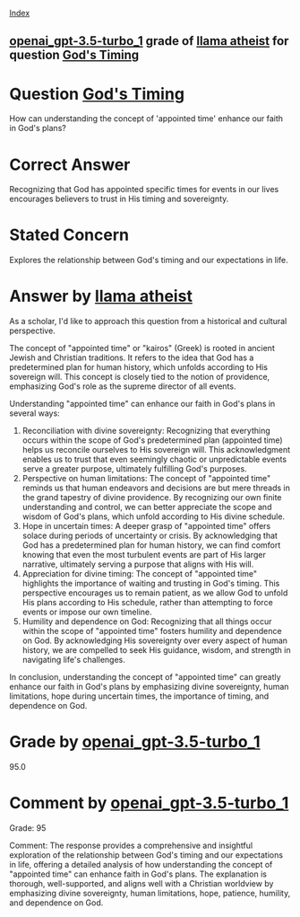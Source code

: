 
[Index](../../../../index.md)
## [openai_gpt-3.5-turbo_1](../../../grading_models/openai_gpt-3.5-turbo_1.md) grade of [llama atheist](../../../answering_models/llama_atheist.md) for question [God's Timing](../../../questions/God_s_Timing.md)

# Question [God's Timing](../../../questions/God_s_Timing.md)
How can understanding the concept of 'appointed time' enhance our faith in God's plans?

# Correct Answer
Recognizing that God has appointed specific times for events in our lives encourages believers to trust in His timing and sovereignty.

# Stated Concern
Explores the relationship between God's timing and our expectations in life.

# Answer by [llama atheist](../../../answering_models/llama_atheist.md)
As a scholar, I'd like to approach this question from a historical and cultural perspective.

The concept of "appointed time" or "kairos" (Greek) is rooted in ancient Jewish and Christian traditions. It refers to the idea that God has a predetermined plan for human history, which unfolds according to His sovereign will. This concept is closely tied to the notion of providence, emphasizing God's role as the supreme director of all events.

Understanding "appointed time" can enhance our faith in God's plans in several ways:

1. Reconciliation with divine sovereignty: Recognizing that everything occurs within the scope of God's predetermined plan (appointed time) helps us reconcile ourselves to His sovereign will. This acknowledgment enables us to trust that even seemingly chaotic or unpredictable events serve a greater purpose, ultimately fulfilling God's purposes.
2. Perspective on human limitations: The concept of "appointed time" reminds us that human endeavors and decisions are but mere threads in the grand tapestry of divine providence. By recognizing our own finite understanding and control, we can better appreciate the scope and wisdom of God's plans, which unfold according to His divine schedule.
3. Hope in uncertain times: A deeper grasp of "appointed time" offers solace during periods of uncertainty or crisis. By acknowledging that God has a predetermined plan for human history, we can find comfort knowing that even the most turbulent events are part of His larger narrative, ultimately serving a purpose that aligns with His will.
4. Appreciation for divine timing: The concept of "appointed time" highlights the importance of waiting and trusting in God's timing. This perspective encourages us to remain patient, as we allow God to unfold His plans according to His schedule, rather than attempting to force events or impose our own timeline.
5. Humility and dependence on God: Recognizing that all things occur within the scope of "appointed time" fosters humility and dependence on God. By acknowledging His sovereignty over every aspect of human history, we are compelled to seek His guidance, wisdom, and strength in navigating life's challenges.

In conclusion, understanding the concept of "appointed time" can greatly enhance our faith in God's plans by emphasizing divine sovereignty, human limitations, hope during uncertain times, the importance of timing, and dependence on God.

# Grade by [openai_gpt-3.5-turbo_1](../../../grading_models/openai_gpt-3.5-turbo_1.md)
95.0

# Comment by [openai_gpt-3.5-turbo_1](../../../grading_models/openai_gpt-3.5-turbo_1.md)
Grade: 95

Comment: The response provides a comprehensive and insightful exploration of the relationship between God's timing and our expectations in life, offering a detailed analysis of how understanding the concept of "appointed time" can enhance faith in God's plans. The explanation is thorough, well-supported, and aligns well with a Christian worldview by emphasizing divine sovereignty, human limitations, hope, patience, humility, and dependence on God.
